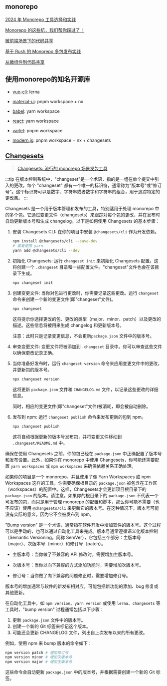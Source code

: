
## monorepo
[2024 年 Monorepo 工具选择和实践](https://mp.weixin.qq.com/s/FIPYVsw7OQYNIyqFbKHNYw)

[Monorepo 的这些坑，我们帮你踩过了！](https://mp.weixin.qq.com/s/PIdmJ2cHmq9QBj6MBJ9ygQ)

[微前端场景下的代码共享](https://mp.weixin.qq.com/s/XE0kJ38P_jIHr8lhlvQWmA)

[基于 Rush 的 Monorepo 多包发布实践](https://mp.weixin.qq.com/s/CLkxXY1zRkMr78NFvjyemQ)

[从微组件到代码共享](https://mp.weixin.qq.com/s/29nIdcijMLBKjrqdMch3zA)

## 使用monorepo的知名开源库
- [vue-cli](https://github.com/vuejs/vue-cli): lerna

- [material-ui](https://github.com/mui/material-ui/tree/next): pnpm workspace + nx

- [babel](https://github.com/babel/babel): yarn workspace
- [react](https://github.com/facebook/react): yarn workspace

- [varlet](https://github.com/varletjs/varlet): pnpm workspace

- [modern.js](https://github.com/web-infra-dev/modern.js): pnpm workspace + nx + changesets

## [Changesets](https://github.com/changesets/changesets/blob/main/docs/intro-to-using-changesets.md)
> [Changesets: 流行的 monorepo 场景发包工具](https://zhuanlan.zhihu.com/p/427588430)

:::tip
在版本控制系统中，"changeset"是一个术语，指的是一组在单个提交中引入的更改。每个 "changeset" 都有一个唯一的标识符，通常称为"版本号"或"修订号"。这个标识符可以是数字、字符串或者数字和字符串的组合，用于追踪特定的更改集。
:::

Changesets 是一个用于版本管理和发布的工具，特别适用于处理 monorepo 中的多个包。它通过变更文件（changesets）来跟踪对每个包的更改，并在发布时自动更新版本号和生成 changelog。以下是如何使用 Changesets 的基本步骤：
1. 安装 Changesets CLI: 在你的项目中安装 `@changesets/cli` 作为开发依赖。
   ```bash
   npm install @changesets/cli --save-dev
   # 或者使用 yarn
   yarn add @changesets/cli --dev
   ```

2. 初始化 Changesets: 运行 `changeset init` 来初始化 Changesets 配置。这将创建一个 `.changeset` 目录和一些配置文件。"changeset"文件也会在该目录下生成。
   ```bash
   npx changeset init
   ```

3. 创建变更文件: 当你对包进行更改时，你需要记录这些更改。运行 `changeset` 命令来创建一个新的变更文件(即"changeset"文件)。
   ```bash
   npx changeset
   ```
   这将提示你选择更改的包、更改的类型（major、minor、patch）以及更改的描述。这些信息将被用来生成 changelog 和更新版本号。

   注意：此时只是记录变更信息，不会更新`package.json` 文件中的版本号。

4. 审查变更文件: 变更文件将被添加到 `.changeset` 目录中。你可以审查这些文件以确保更改记录正确。

5. 当你准备好发布时，运行 `changeset version` 命令来应用变更文件中的更改，并更新包的版本号。
   ```bash
   npx changeset version
   ```
   这将更新 `package.json` 文件和 `CHANGELOG.md` 文件，以记录这些更改的详细信息。
   
   同时，相应的变更文件(即"changeset"文件)被消耗，即会被自动删除。

6. 发布到 npm: 运行 `changeset publish` 命令来发布更新的包到 npm。
   ```bash
   npx changeset publish
   ```
   这将自动根据更新的版本号发布包，并将变更文件移动到 `.changeset/README.md` 中。

确保在使用 Changesets 之前，你的包已经在 `package.json` 中正确配置了版本号和发布设置。此外，如果你在 monorepo 中使用 Changesets，你可能还需要配置 `yarn workspaces` 或 `npm workspaces` 来确保依赖关系正确处理。

如果你的项目是一个 monorepo，并且使用了像 Yarn Workspaces 或 npm Workspaces 这样的工具，你需要确保根目录的 `package.json` 被包含在工作区（workspaces）的配置中。这样，Changesets才会更新项目根目录下的 `package.json` 的版本。请注意，如果你的根目录下的 `package.json` 不代表一个可发布的包，而只是用于管理 monorepo 的配置和脚本，那么你可能不需要（也不应该）使用 `@changesets/cli` 来更新它的版本号。在这种情况下，版本号可能没有实际的意义，因为它不会被发布到 npm。

"Bump version" 是一个术语，通常指在软件开发中增加软件的版本号。这个过程可以是手动的，也可以通过自动化工具来完成。版本号通常遵循语义化版本控制（Semantic Versioning，简称 SemVer），它包括三个部分：主版本号（major）、次版本号（minor）和修订号（patch）。
- 主版本号：当你做了不兼容的 API 修改时，需要增加主版本号。

- 次版本号：当你以向下兼容的方式添加功能时，需要增加次版本号。

- 修订号：当你做了向下兼容的问题修正时，需要增加修订号。

版本号的增加通常与软件的新发布相对应，可能包括新功能的添加、bug 修复或其他更新。

在自动化工具中，如 `npm version`、`yarn version` 或使用 `lerna`、`changesets` 等工具时，"bump version" 过程通常包括以下步骤：
1. 更新 `package.json` 文件中的版本号。
2. 创建一个新的 Git 标签来标记这个版本。
3. 可能还会更新 CHANGELOG 文件，列出自上次发布以来的所有更改。

例如，使用 npm 来 bump 版本的命令如下：
```bash
npm version patch # 增加修订号
npm version minor # 增加次版本号
npm version major # 增加主版本号
```
这些命令会自动更新 `package.json` 中的版本号，并根据需要创建一个新的 Git 标签。